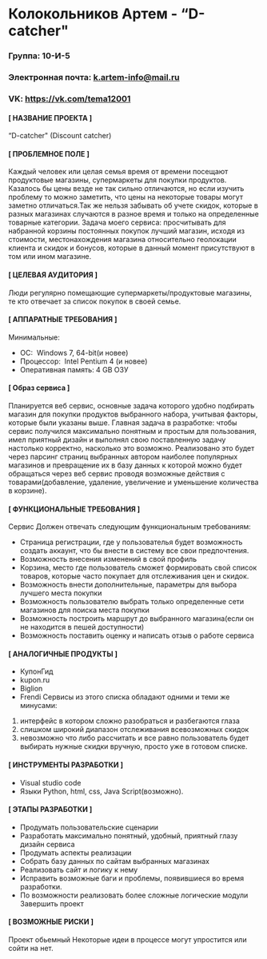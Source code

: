 # Колокольников Артем - “D-catcher"
### Группа: 10-И-5
### Электронная почта: k.artem-info@mail.ru
### VK: https://vk.com/tema12001
#### [ НАЗВАНИЕ ПРОЕКТА ]
“D-catcher" (Discount catcher)
#### [ ПРОБЛЕМНОЕ ПОЛЕ ]
Каждый человек или целая семья время от времени посещают продуктовые магазины,  супермаркеты для покупки продуктов. Казалось бы цены везде не так сильно отличаются, но если изучить проблему то можно заметить, что цены на некоторые товары могут заметно отличаться.Так же нельзя забывать об учете скидок, которые в разных магазинах случаются в разное время и только на определенные товарные категории. Задача моего сервиса: просчитывать для набранной корзины постоянных покупок лучший магазин, исходя из стоимости, местонахождения магазина относительно геолокации клиента и скидок и бонусов, которые в данный момент присутствуют в том или ином магазине.
#### [ ЦЕЛЕВАЯ АУДИТОРИЯ ]
Люди регулярно помещающие супермаркеты/продуктовые магазины, те кто отвечает за список покупок в своей семье. 
#### [ АППАРАТНЫЕ ТРЕБОВАНИЯ ]
Минимальные:
* ОС:  Windows 7, 64-bit(и новее)
* Процессор:  Intel Pentium 4 (и новее)
* Оперативная память: 4 GB ОЗУ
#### [ Образ сервиса ]
Планируется веб сервис, основные задача которого удобно подбирать магазин для покупки продуктов выбранного набора, учитывая факторы, которые были указаны выше. Главная задача в разработке: чтобы сервис получился максимально понятным и простым для пользования, имел приятный дизайн и выполнял свою поставленную задачу настолько корректно, насколько это возможно. Реализовано это будет через парсинг страниц выбранных автором наиболее популярных магазинов и превращение их в базу данных к которой можно будет обращаться через веб сервис проводя возможные действия с товарами(добавление, удаление, увеличение и уменьшение количества в корзине).
#### [ ФУНКЦИОНАЛЬНЫЕ ТРЕБОВАНИЯ ]
Сервис Должен отвечать следующим функциональным требованиям:
- Страница регистрации, где у пользователья будет возможность создать аккаунт, что бы внести в систему все свои предпочтения.
- Возможность внесения изменений в свой профиль
- Корзина, место где пользователь сможет формировать свой список товаров, которые часто покупает для отслеживания цен и скидок.
- Возможность внести дополнительные, параметры для выбора лучшего места покупки
- Возможность пользователю выбрать только определенные сети магазинов для поиска места покупки
- Возможность построить маршрут до выбранного магазина(если он не находится в пешей доступности)
- Возможность поставить оценку и написать отзыв о работе сервиса
#### [ АНАЛОГИЧНЫЕ ПРОДУКТЫ ]
- КупонГид 
- kupon.ru
- Biglion
- Frendi
Сервисы из этого списка обладают одними и теми же минусами: 
1) интерфейс в котором сложно разобраться и разбегаются глаза
2) слишком широкий диапазон отслеживания всевозможных скидок 
3) невозможно что либо рассчитать и все равно пользователь будет выбирать нужные скидки вручную, просто уже в готовом списке.
#### [ ИНСТРУМЕНТЫ РАЗРАБОТКИ ]
- Visual studio code 
- Языки Python, html, css, Java Script(возможно).
#### [ ЭТАПЫ РАЗРАБОТКИ ]
- Продумать пользовательские сценарии 
- Разработать максимально понятный, удобный, приятный глазу дизайн сервиса
- Продумать аспекты реализации
- Собрать базу данных по сайтам выбранных магазинах
- Реализовать сайт и логику к нему
- Исправить возможные баги и проблемы, появившиеся во время разработки.
- По возможности реализовать более сложные логические модули 
Завершить проект 
#### [ ВОЗМОЖНЫЕ РИСКИ ]
Проект обьемный 
Некоторые идеи в процессе могут упростится или сойти на нет.
